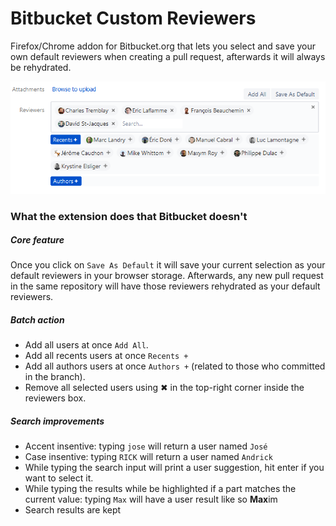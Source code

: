 # Bitbucket Custom Reviewers
Firefox/Chrome addon for Bitbucket.org that lets you select and save your own default reviewers when creating a pull request, afterwards it will always be rehydrated.

![image](https://raw.githubusercontent.com/jwallet/bitbucket-custom-reviewers/main/screenshot.png)

### What the extension does that Bitbucket doesn't

##### Core feature
Once you click on `Save As Default` it will save your current selection as your default reviewers in your browser storage.
Afterwards, any new pull request in the same repository will have those reviewers rehydrated as your default reviewers.

##### Batch action
- Add all users at once `Add All`.
- Add all recents users at once `Recents +`
- Add all authors users at once `Authors +` (related to those who committed in the branch).
- Remove all selected users using ✖ in the top-right corner inside the reviewers box.

##### Search improvements
- Accent insentive: typing `jose` will return a user named `José`
- Case insentive: typing `RICK` will return a user named `Andrick`
- While typing the search input will print a user suggestion, hit enter if you want to select it.
- While typing the results while be highlighted if a part matches the current value: typing `Max` will have a user result like so <b>Max</b>im
- Search results are kept
